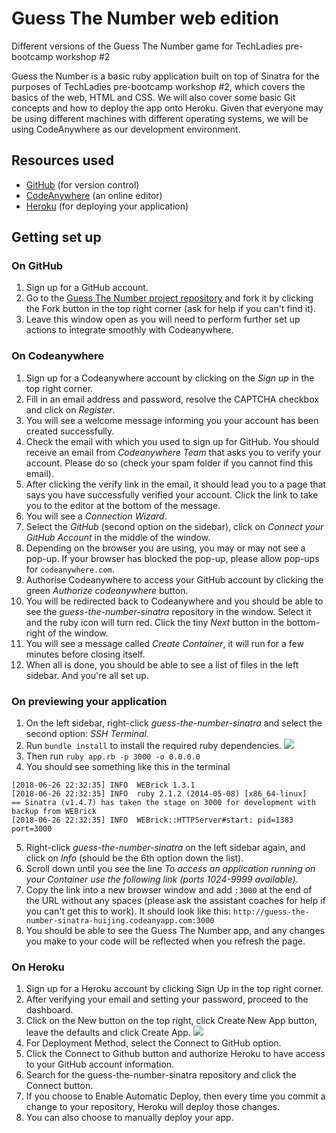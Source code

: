 # Guess The Number web edition
Different versions of the Guess The Number game for TechLadies pre-bootcamp workshop #2

Guess the Number is a basic ruby application built on top of Sinatra for the purposes of TechLadies pre-bootcamp workshop #2, which covers the basics of the web, HTML and CSS. We will also cover some basic Git concepts and how to deploy the app onto Heroku. Given that everyone may be using different machines with different operating systems, we will be using CodeAnywhere as our development environment.

## Resources used
- [GitHub](https://github.com) (for version control)
- [CodeAnywhere](https://codeanywhere.com/) (an online editor)
- [Heroku](https://www.heroku.com) (for deploying your application)

## Getting set up

### On GitHub

1. Sign up for a GitHub account.
2. Go to the [Guess The Number project repository](https://github.com/TechLadies/guess-the-number-sinatra) and fork it by clicking the Fork button in the top right corner (ask for help if you can't find it).
3. Leave this window open as you will need to perform further set up actions to integrate smoothly with Codeanywhere.

### On Codeanywhere

1. Sign up for a Codeanywhere account by clicking on the *Sign up* in the top right corner.
2. Fill in an email address and password, resolve the CAPTCHA checkbox and click on *Register*.
3. You will see a welcome message informing you your account has been created successfully.
4. Check the email with which you used to sign up for GitHub. You should receive an email from *Codeanywhere Team* that asks you to verify your account. Please do so (check your spam folder if you cannot find this email).
5. After clicking the verify link in the email, it should lead you to a page that says you have successfully verified your account. Click the link to take you to the editor at the bottom of the message.
6. You will see a *Connection Wizard*.
7. Select the *GitHub* (second option on the sidebar), click on *Connect your GitHub Account* in the middle of the window.
8. Depending on the browser you are using, you may or may not see a pop-up. If your browser has blocked the pop-up, please allow pop-ups for `codeanywhere.com`.
9. Authorise Codeanywhere to access your GitHub account by clicking the green *Authorize codeanywhere* button.
10. You will be redirected back to Codeanywhere and you should be able to see the *guess-the-number-sinatra* repository in the window. Select it and the ruby icon will turn red. Click the tiny *Next* button in the bottom-right of the window.
11. You will see a message called *Create Container*, it will run for a few minutes before closing itself.
12. When all is done, you should be able to see a list of files in the left sidebar. And you're all set up.

### On previewing your application

1. On the left sidebar, right-click *guess-the-number-sinatra* and select the second option: *SSH Terminal*.
2. Run `bundle install` to install the required ruby dependencies.
    ![](https://www.chenhuijing.com/filerepo/tl-pen-terminal.jpg)
3. Then run `ruby app.rb -p 3000 -o 0.0.0.0`
4. You should see something like this in the terminal
```
[2018-06-26 22:32:35] INFO  WEBrick 1.3.1
[2018-06-26 22:32:35] INFO  ruby 2.1.2 (2014-05-08) [x86_64-linux]
== Sinatra (v1.4.7) has taken the stage on 3000 for development with backup from WEBrick
[2018-06-26 22:32:35] INFO  WEBrick::HTTPServer#start: pid=1383 port=3000
```
5. Right-click *guess-the-number-sinatra* on the left sidebar again, and click on *Info* (should be the 6th option down the list).
6. Scroll down until you see the line *To access an application running on your Container use the following link (ports 1024-9999 available)*.
7. Copy the link into a new browser window and add `:3000` at the end of the URL without any spaces (please ask the assistant coaches for help if you can't get this to work). It should look like this: `http://guess-the-number-sinatra-huijing.codeanyapp.com:3000`
8. You should be able to see the Guess The Number app, and any changes you make to your code will be reflected when you refresh the page.

### On Heroku

1. Sign up for a Heroku account by clicking Sign Up in the top right corner.
2. After verifying your email and setting your password, proceed to the dashboard.
3. Click on the New button on the top right, click Create New App button, leave the defaults and click Create App.
    ![](https://www.chenhuijing.com/filerepo/tl-ws2-heroku.png)
4. For Deployment Method, select the Connect to GitHub option.
5. Click the Connect to Github button and authorize Heroku to have access to your GitHub account information.
6. Search for the guess-the-number-sinatra repository and click the Connect button.
7. If you choose to Enable Automatic Deploy, then every time you commit a change to your repository, Heroku will deploy those changes.
8. You can also choose to manually deploy your app.
